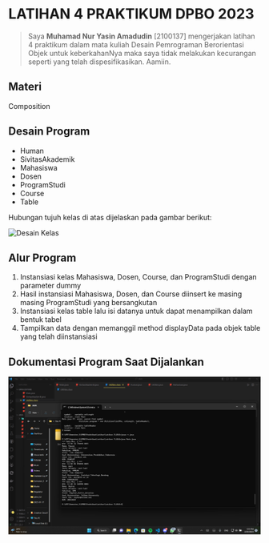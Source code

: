 # LATIHAN 4 PRAKTIKUM DPBO 2023

> Saya **Muhamad Nur Yasin Amadudin** [2100137] mengerjakan
latihan 4 praktikum dalam
mata kuliah Desain Pemrograman Berorientasi Objek
untuk keberkahanNya maka saya tidak melakukan
kecurangan seperti yang telah dispesifikasikan. Aamiin.

## Materi
Composition

## Desain Program
- Human
- SivitasAkademik
- Mahasiswa
- Dosen
- ProgramStudi
- Course
- Table

Hubungan tujuh kelas di atas dijelaskan pada gambar berikut:

![Desain Kelas]()

## Alur Program
1. Instansiasi kelas Mahasiswa, Dosen, Course, dan ProgramStudi dengan parameter dummy
2. Hasil instansiasi Mahasiswa, Dosen, dan Course diinsert ke masing masing ProgramStudi yang bersangkutan
3. Instansiasi kelas table lalu isi datanya untuk dapat menampilkan dalam bentuk tabel
4. Tampilkan data dengan memanggil method displayData pada objek table yang telah diinstansiasi

## Dokumentasi Program Saat Dijalankan
![Dokumentasi Program Java](https://github.com/mnyasin26/LATIHAN2DPBO2023/blob/main/JAVA/Screenshot/JAVA_YASIN.png)
